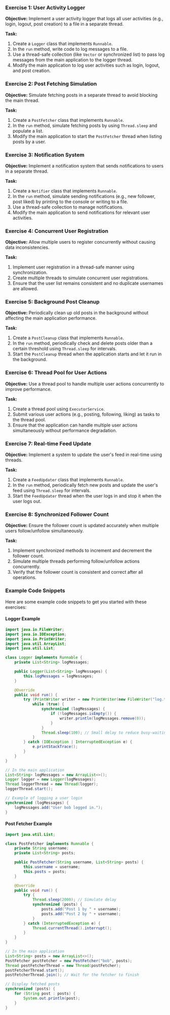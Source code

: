 
### Exercise 1: User Activity Logger

**Objective:**
Implement a user activity logger that logs all user activities (e.g., login, logout, post creation) to a file in a separate thread.

**Task:**
1. Create a `Logger` class that implements `Runnable`.
2. In the `run` method, write code to log messages to a file.
3. Use a thread-safe collection (like `Vector` or synchronized list) to pass log messages from the main application to the logger thread.
4. Modify the main application to log user activities such as login, logout, and post creation.

### Exercise 2: Post Fetching Simulation

**Objective:**
Simulate fetching posts in a separate thread to avoid blocking the main thread.

**Task:**
1. Create a `PostFetcher` class that implements `Runnable`.
2. In the `run` method, simulate fetching posts by using `Thread.sleep` and populate a list.
3. Modify the main application to start the `PostFetcher` thread when listing posts by a user.

### Exercise 3: Notification System

**Objective:**
Implement a notification system that sends notifications to users in a separate thread.

**Task:**
1. Create a `Notifier` class that implements `Runnable`.
2. In the `run` method, simulate sending notifications (e.g., new follower, post liked) by printing to the console or writing to a file.
3. Use a thread-safe collection to manage notifications.
4. Modify the main application to send notifications for relevant user activities.

### Exercise 4: Concurrent User Registration

**Objective:**
Allow multiple users to register concurrently without causing data inconsistencies.

**Task:**
1. Implement user registration in a thread-safe manner using synchronization.
2. Create multiple threads to simulate concurrent user registrations.
3. Ensure that the user list remains consistent and no duplicate usernames are allowed.

### Exercise 5: Background Post Cleanup

**Objective:**
Periodically clean up old posts in the background without affecting the main application performance.

**Task:**
1. Create a `PostCleanup` class that implements `Runnable`.
2. In the `run` method, periodically check and delete posts older than a certain threshold using `Thread.sleep` for intervals.
3. Start the `PostCleanup` thread when the application starts and let it run in the background.

### Exercise 6: Thread Pool for User Actions

**Objective:**
Use a thread pool to handle multiple user actions concurrently to improve performance.

**Task:**
1. Create a thread pool using `ExecutorService`.
2. Submit various user actions (e.g., posting, following, liking) as tasks to the thread pool.
3. Ensure that the application can handle multiple user actions simultaneously without performance degradation.

### Exercise 7: Real-time Feed Update

**Objective:**
Implement a system to update the user's feed in real-time using threads.

**Task:**
1. Create a `FeedUpdater` class that implements `Runnable`.
2. In the `run` method, periodically fetch new posts and update the user's feed using `Thread.sleep` for intervals.
3. Start the `FeedUpdater` thread when the user logs in and stop it when the user logs out.

### Exercise 8: Synchronized Follower Count

**Objective:**
Ensure the follower count is updated accurately when multiple users follow/unfollow simultaneously.

**Task:**
1. Implement synchronized methods to increment and decrement the follower count.
2. Simulate multiple threads performing follow/unfollow actions concurrently.
3. Verify that the follower count is consistent and correct after all operations.

### Example Code Snippets

Here are some example code snippets to get you started with these exercises:

#### Logger Example
```java
import java.io.FileWriter;
import java.io.IOException;
import java.io.PrintWriter;
import java.util.ArrayList;
import java.util.List;

class Logger implements Runnable {
    private List<String> logMessages;

    public Logger(List<String> logMessages) {
        this.logMessages = logMessages;
    }

    @Override
    public void run() {
        try (PrintWriter writer = new PrintWriter(new FileWriter("log.txt", true))) {
            while (true) {
                synchronized (logMessages) {
                    if (!logMessages.isEmpty()) {
                        writer.println(logMessages.remove(0));
                    }
                }
                Thread.sleep(100); // Small delay to reduce busy-waiting
            }
        } catch (IOException | InterruptedException e) {
            e.printStackTrace();
        }
    }
}

// In the main application
List<String> logMessages = new ArrayList<>();
Logger logger = new Logger(logMessages);
Thread loggerThread = new Thread(logger);
loggerThread.start();

// Example of logging a user login
synchronized (logMessages) {
    logMessages.add("User bob logged in.");
}
```

#### Post Fetcher Example
```java
import java.util.List;

class PostFetcher implements Runnable {
    private String username;
    private List<String> posts;

    public PostFetcher(String username, List<String> posts) {
        this.username = username;
        this.posts = posts;
    }

    @Override
    public void run() {
        try {
            Thread.sleep(2000); // Simulate delay
            synchronized (posts) {
                posts.add("Post 1 by " + username);
                posts.add("Post 2 by " + username);
            }
        } catch (InterruptedException e) {
            Thread.currentThread().interrupt();
        }
    }
}

// In the main application
List<String> posts = new ArrayList<>();
PostFetcher postFetcher = new PostFetcher("bob", posts);
Thread postFetcherThread = new Thread(postFetcher);
postFetcherThread.start();
postFetcherThread.join(); // Wait for the fetcher to finish

// Display fetched posts
synchronized (posts) {
    for (String post : posts) {
        System.out.println(post);
    }
}
```
